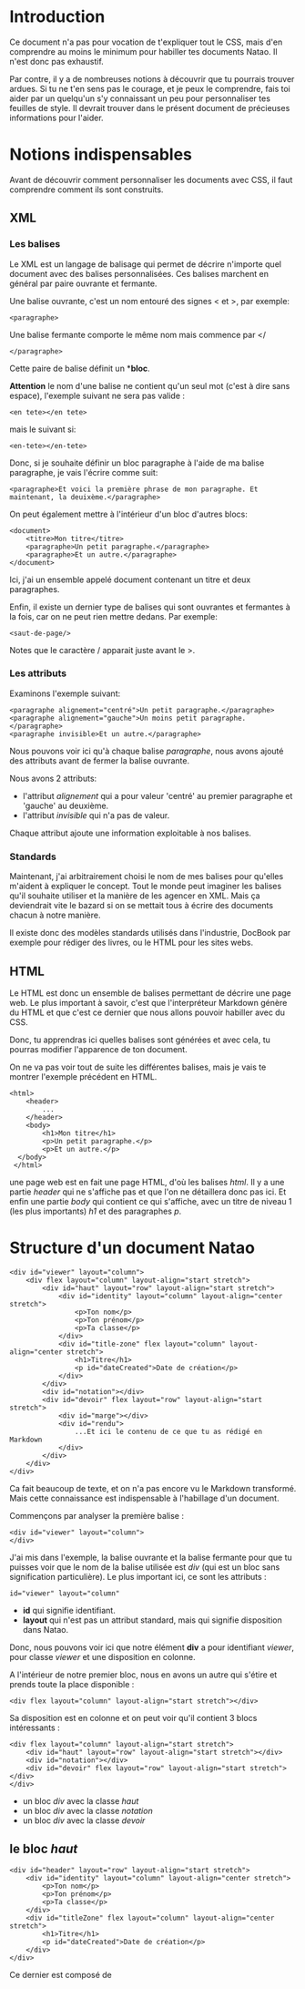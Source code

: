 # Introduction

Ce document n'a pas pour vocation de t'expliquer tout le CSS, mais d'en comprendre au moins le minimum pour habiller tes documents Natao. Il n'est donc pas exhaustif.

Par contre, il y a de nombreuses notions à découvrir que tu pourrais trouver ardues. Si tu ne t'en sens pas le courage, et je peux le comprendre, fais toi aider par un quelqu'un s'y connaissant un peu pour personnaliser tes feuilles de style. Il devrait trouver dans le présent document de précieuses informations pour l'aider.

# Notions indispensables

Avant de découvrir comment personnaliser les documents avec CSS, il faut comprendre comment ils sont construits.

## XML

### Les balises

Le XML est un langage de balisage qui permet de décrire n'importe quel document avec des balises personnalisées.
Ces balises marchent en général par paire ouvrante et fermante.

Une balise ouvrante, c'est un nom entouré des signes < et >, par exemple:

	<paragraphe>


Une balise fermante comporte le même nom mais commence par </

	</paragraphe>
    
Cette paire de balise définit un ***bloc**.
    
**Attention** le nom d'une balise ne contient qu'un seul mot (c'est à dire sans espace), l'exemple suivant ne sera pas valide :

	<en tete></en tete>
    
mais le suivant si:

	<en-tete></en-tete>

    
Donc, si je souhaite définir un bloc paragraphe à l'aide de ma balise paragraphe, je vais l'écrire comme suit:

	<paragraphe>Et voici la première phrase de mon paragraphe. Et maintenant, la deuixème.</paragraphe>
    
On peut également mettre à l'intérieur d'un bloc d'autres blocs:

	<document>
    	<titre>Mon titre</titre>
    	<paragraphe>Un petit paragraphe.</paragraphe>
    	<paragraphe>Et un autre.</paragraphe>
    </document>
    
Ici, j'ai un ensemble appelé document contenant un titre et deux paragraphes.

Enfin, il existe un dernier type de balises qui sont ouvrantes et fermantes à la fois, car on ne peut rien mettre dedans. Par exemple:

	<saut-de-page/>
    
Notes que le caractère / apparait juste avant le >.

### Les attributs

Examinons l'exemple suivant:

	<paragraphe alignement="centré">Un petit paragraphe.</paragraphe>
    <paragraphe alignement="gauche">Un moins petit paragraphe.</paragraphe>
    <paragraphe invisible>Et un autre.</paragraphe>

Nous pouvons voir ici qu'à chaque balise *paragraphe*, nous avons ajouté des attributs avant de fermer la balise ouvrante.

Nous avons 2 attributs:
- l'attribut *alignement* qui a pour valeur 'centré' au premier paragraphe et 'gauche' au deuxième.
- l'attribut *invisible* qui n'a pas de valeur.

Chaque attribut ajoute une information exploitable à nos balises.

### Standards

Maintenant, j'ai arbitrairement choisi le nom de mes balises pour qu'elles m'aident à expliquer le concept. Tout le monde peut imaginer les balises qu'il souhaite utiliser et la manière de les agencer en XML. Mais ça deviendrait vite le bazard si on se mettait tous à écrire des documents chacun à notre manière.

Il existe donc des modèles standards utilisés dans l'industrie, DocBook par exemple pour rédiger des livres, ou le HTML pour les sites webs.

## HTML

Le HTML est donc un ensemble de balises permettant de décrire une page web. Le plus important à savoir, c'est que l'interpréteur Markdown génère du HTML et que c'est ce dernier que nous allons pouvoir habiller avec du CSS.

Donc, tu apprendras ici quelles balises sont générées et avec cela, tu pourras modifier l'apparence de ton document.

On ne va pas voir tout de suite les différentes balises, mais je vais te montrer l'exemple précédent en HTML.

	<html>
    	<header>
        	...
        </header>
    	<body>
        	<h1>Mon titre</h1>
        	<p>Un petit paragraphe.</p>
        	<p>Et un autre.</p>
      </body>
     </html>
     
une page web est en fait une page HTML, d'où les balises *html*.
Il y a une partie *header* qui ne s'affiche pas et que l'on ne détaillera donc pas ici.
Et enfin une partie *body* qui contient ce qui s'affiche, avec un titre de niveau 1 (les plus importants) *h1* et des paragraphes *p*.
     
# Structure d'un document Natao



	<div id="viewer" layout="column">
    	<div flex layout="column" layout-align="start stretch">
        	<div id="haut" layout="row" layout-align="start stretch">
            	<div id="identity" layout="column" layout-align="center stretch">
                	<p>Ton nom</p>
                    <p>Ton prénom</p>
                    <p>Ta classe</p>
                </div>
                <div id="title-zone" flex layout="column" layout-align="center stretch">
                    <h1>Titre</h1>
                    <p id="dateCreated">Date de création</p>
                </div>
            </div>
            <div id="notation"></div>
            <div id="devoir" flex layout="row" layout-align="start stretch">
                <div id="marge"></div>
                <div id="rendu">
                	...Et ici le contenu de ce que tu as rédigé en Markdown
                </div>
            </div>
        </div>
    </div>
    
Ca fait beaucoup de texte, et on n'a pas encore vu le Markdown transformé. Mais cette connaissance est indispensable à l'habillage d'un document.

Commençons par analyser la première balise :

	<div id="viewer" layout="column">
    </div>
  
J'ai mis dans l'exemple, la balise ouvrante et la balise fermante pour que tu puisses voir que le nom de la balise utilisée est *div* (qui est un bloc sans signification particulière). Le plus important ici, ce sont les attributs :

	id="viewer" layout="column"
    
- **id** qui signifie identifiant.
- **layout** qui n'est pas un attribut standard, mais qui signifie disposition dans Natao.


Donc, nous pouvons voir ici que notre élément **div** a pour identifiant *viewer*, pour classe *viewer* et une disposition en colonne.

A l'intérieur de notre premier bloc, nous en avons un autre qui s'étire et prends toute la place disponible :

	<div flex layout="column" layout-align="start stretch"></div>
    
Sa disposition est en colonne et on peut voir qu'il contient 3 blocs intéressants :

	<div flex layout="column" layout-align="start stretch">
    	<div id="haut" layout="row" layout-align="start stretch"></div>
    	<div id="notation"></div>
    	<div id="devoir" flex layout="row" layout-align="start stretch"></div>
	</div>
    
- un bloc *div* avec la classe *haut*
- un bloc *div* avec la classe *notation*
- un bloc *div* avec la classe *devoir*

## le bloc *haut*

	<div id="header" layout="row" layout-align="start stretch">
    	<div id="identity" layout="column" layout-align="center stretch">
    		<p>Ton nom</p>
    		<p>Ton prénom</p>
    		<p>Ta classe</p>
    	</div>
    	<div id="titleZone" flex layout="column" layout-align="center stretch">
    		<h1>Titre</h1>
    		<p id="dateCreated">Date de création</p>
    	</div>
    </div>
    
Ce dernier est composé de 

	